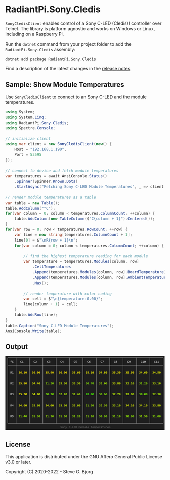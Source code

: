 # RadiantPi.Sony.Cledis

`SonyCledisClient` enables control of a Sony C-LED (Cledis)) controller over Telnet. The library is platform agnostic and works on Windows or Linux, including on a Raspberry Pi.

Run the `dotnet` command from your project folder to add the `RadiantPi.Sony.Cledis` assembly:
```
dotnet add package RadiantPi.Sony.Cledis
```

Find a description of the latest changes in the [release notes](ReleaseNotes.md).

## Sample: Show Module Temperatures

Use `SonyCledisClient` to connect to an Sony C-LED and the module temperatures.

```csharp
using System;
using System.Linq;
using RadiantPi.Sony.Cledis;
using Spectre.Console;

// initialize client
using var client = new SonyCledisClient(new() {
    Host = "192.168.1.190",
    Port = 53595
});

// connect to device and fetch module temperatures
var temperatures = await AnsiConsole.Status()
    .Spinner(Spinner.Known.Dots)
    .StartAsync("Fetching Sony C-LED Module Temperatures", _ => client.GetTemperatureAsync());

// render module temperatures as a table
var table = new Table();
table.AddColumn("°C");
for(var column = 0; column < temperatures.ColumnCount; ++column) {
    table.AddColumn(new TableColumn($"C{column + 1}").Centered());
}
for(var row = 0; row < temperatures.RowCount; ++row) {
    var line = new string[temperatures.ColumnCount + 1];
    line[0] = $"\nR{row + 1}\n";
    for(var column = 0; column < temperatures.ColumnCount; ++column) {

        // find the highest temperature reading for each module
        var temperature = temperatures.Modules[column, row]
            .CellTemperatures
            .Append(temperatures.Modules[column, row].BoardTemperature)
            .Append(temperatures.Modules[column, row].AmbientTemperature)
            .Max();

        // render temperature with color coding
        var cell = $"\n{temperature:0.00}";
        line[column + 1] = cell;
    }
    table.AddRow(line);
}
table.Caption("Sony C-LED Module Temperatures");
AnsiConsole.Write(table);
```


## Output

![Screenshot](Docs/ShowModuleTemperatures.png)

## License

This application is distributed under the GNU Affero General Public License v3.0 or later.

Copyright (C) 2020-2022 - Steve G. Bjorg